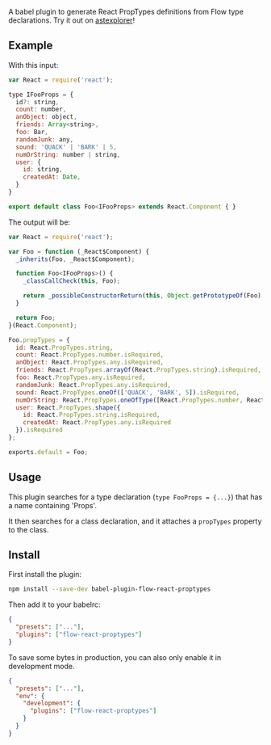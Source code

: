 A babel plugin to generate React PropTypes definitions from Flow type declarations. Try it out on [astexplorer][astexp]!

[astexp]: http://astexplorer.net/#/YzN9Yq2vLH/4

## Example

With this input:

```js
var React = require('react');

type IFooProps = {
  id?: string,
  count: number,
  anObject: object,
  friends: Array<string>,
  foo: Bar,
  randomJunk: any,
  sound: 'QUACK' | 'BARK' | 5,
  numOrString: number | string,
  user: {
    id: string,
    createdAt: Date,
  }
}

export default class Foo<IFooProps> extends React.Component { }
```

The output will be:

```js
var React = require('react');

var Foo = function (_React$Component) {
  _inherits(Foo, _React$Component);

  function Foo<IFooProps>() {
    _classCallCheck(this, Foo);

    return _possibleConstructorReturn(this, Object.getPrototypeOf(Foo).apply(this, arguments));
  }

  return Foo;
}(React.Component);

Foo.propTypes = {
  id: React.PropTypes.string,
  count: React.PropTypes.number.isRequired,
  anObject: React.PropTypes.any.isRequired,
  friends: React.PropTypes.arrayOf(React.PropTypes.string).isRequired,
  foo: React.PropTypes.any.isRequired,
  randomJunk: React.PropTypes.any.isRequired,
  sound: React.PropTypes.oneOf(['QUACK', 'BARK', 5]).isRequired,
  numOrString: React.PropTypes.oneOfType([React.PropTypes.number, React.PropTypes.string]).isRequired,
  user: React.PropTypes.shape({
    id: React.PropTypes.string.isRequired,
    createdAt: React.PropTypes.any.isRequired
  }).isRequired
};

exports.default = Foo;
```

## Usage

This plugin searches for a type declaration (`type FooProps = {...}`) that has a name containing 'Props'.

It then searches for a class declaration, and it attaches a `propTypes` property to the class.

## Install

First install the plugin:

```sh
npm install --save-dev babel-plugin-flow-react-proptypes
```

Then add it to your babelrc:

```json
{
  "presets": ["..."],
  "plugins": ["flow-react-proptypes"]
}
```

To save some bytes in production, you can also only enable it in development mode.

```json
{
  "presets": ["..."],
  "env": {
    "development": {
      "plugins": ["flow-react-proptypes"]
    }
  }
}
```
